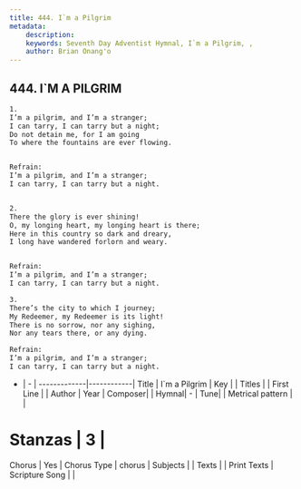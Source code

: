 ```yaml
---
title: 444. I`m a Pilgrim
metadata:
    description: 
    keywords: Seventh Day Adventist Hymnal, I`m a Pilgrim, , 
    author: Brian Onang'o
---
```



## 444. I`M A PILGRIM

```txt
1.
I’m a pilgrim, and I’m a stranger;
I can tarry, I can tarry but a night;
Do not detain me, for I am going
To where the fountains are ever flowing.


Refrain:
I’m a pilgrim, and I’m a stranger;
I can tarry, I can tarry but a night.


2.
There the glory is ever shining!
O, my longing heart, my longing heart is there;
Here in this country so dark and dreary,
I long have wandered forlorn and weary.


Refrain:
I’m a pilgrim, and I’m a stranger;
I can tarry, I can tarry but a night.

3.
There’s the city to which I journey;
My Redeemer, my Redeemer is its light!
There is no sorrow, nor any sighing,
Nor any tears there, or any dying.

Refrain:
I’m a pilgrim, and I’m a stranger;
I can tarry, I can tarry but a night.

```

- |   -  |
-------------|------------|
Title | I`m a Pilgrim |
Key |  |
Titles |  |
First Line |  |
Author | 
Year | 
Composer|  |
Hymnal|  - |
Tune|  |
Metrical pattern | |
# Stanzas | 3 |
Chorus | Yes |
Chorus Type | chorus |
Subjects |  |
Texts |  |
Print Texts | 
Scripture Song |  |
  
